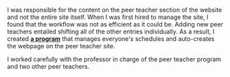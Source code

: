 I was responsible for the content on the peer teacher section of the website and not the entire site itself. When I was first hired to manage the site, I found that the workflow was not as efficient as it could be. Adding new peer teachers entailed shifting all of the other entries individually. As a result, I created **[a program](/portfolio/pt-database-app)** that manages everyone's schedules and auto-creates the webpage on the peer teacher site.

I worked carefully with the professor in charge of the peer teacher program and two other peer teachers.
